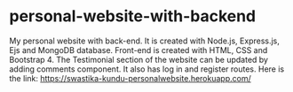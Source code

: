 # personal-website-with-backend
My personal website with back-end.
It is created with Node.js, Express.js, Ejs and MongoDB database.
Front-end is created with HTML, CSS and Bootstrap 4. The Testimonial section of the website can be updated by adding comments component. It also has log in and register routes.
Here is the link: https://swastika-kundu-personalwebsite.herokuapp.com/
